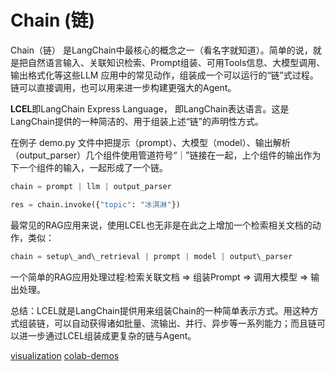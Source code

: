 # Chain (链)

Chain（链） 是LangChain中最核心的概念之一（看名字就知道）。简单的说，就是把自然语言输入、关联知识检索、Prompt组装、可用Tools信息、大模型调用、输出格式化等这些LLM 应用中的常见动作，组装成一个可以运行的“链”式过程。链可以直接调用，也可以用来进一步构建更强大的Agent。

**LCEL**即LangChain Express Language， 即LangChain表达语言。这是LangChain提供的一种简洁的、用于组装上述“链”的声明性方式。




在例子 demo.py 文件中把提示（prompt）、大模型（model）、输出解析（output_parser）几个组件使用管道符号“｜”链接在一起，上个组件的输出作为下一个组件的输入，一起形成了一个链。

```python
chain = prompt | llm | output_parser

res = chain.invoke({"topic": "冰淇淋"})

```

最常见的RAG应用来说，使用LCEL也无非是在此之上增加一个检索相关文档的动作，类似：

```python
chain = setup\_and\_retrieval | prompt | model | output\_parser

```

一个简单的RAG应用处理过程:检索关联文档 => 组装Prompt => 调用大模型 => 输出处理。

总结：LCEL就是LangChain提供用来组装Chain的一种简单表示方式。用这种方式组装链，可以自动获得诸如批量、流输出、并行、异步等一系列能力；而且链可以进一步通过LCEL组装成更复杂的链与Agent。

[visualization](https://github.com/langchain-ai/langgraph/blob/main/docs/docs/how-tos/visualization.ipynb)
[colab-demos](https://github.com/gox6/colab-demos/blob/main/practical-examples/langchain-jump-into-lcel-and-runnables.ipynb?source=post_page-----39eb3596cca1--------------------------------)